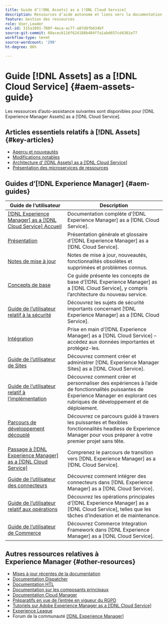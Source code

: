 ```yaml
---
title: Guide d’[!DNL Assets] as a [!DNL Cloud Service]
description: Ressources d’aide autonome et liens vers la documentation [!DNL Adobe Experience Manager Assets] as a [!DNL Cloud Service]
feature: Gestion des ressources
role: User,Leader
exl-id: 315a1091-780f-4eca-ac77-a07d8fb634bf
source-git-commit: 60acec6116f624188b484ffa1abd657cd4301e77
workflow-type: tm+mt
source-wordcount: '299'
ht-degree: 86%

---
```


# Guide [!DNL Assets] as a [!DNL Cloud Service]  {#aem-assets-guide}

Les ressources d’auto-assistance suivantes sont disponibles pour [!DNL Experience Manager Assets] as a [!DNL Cloud Service].

## Articles essentiels relatifs à [!DNL Assets]  {#key-articles}

* [Aperçu et nouveautés](overview.md)
* [Modifications notables](/help/assets/assets-cloud-changes.md)
* [Architecture d’ [!DNL Assets] as a [!DNL Cloud Service]](architecture.md)
* [Présentation des microservices de ressources](/help/assets/asset-microservices-overview.md)

## Guides d’[!DNL Experience Manager]  {#aem-guides}

| Guide de l’utilisateur | Description |
|---|---|
| [[!DNL Experience Manager] as a [!DNL Cloud Service] Accueil](/help/landing/home.md) | Documentation complète d’[!DNL Experience Manager] as a [!DNL Cloud Service]. |
| [Présentation](/help/overview/home.md) | Présentation générale et glossaire d’[!DNL Experience Manager] as a [!DNL Cloud Service]. |
| [Notes de mise à jour](/help/release-notes/home.md) | Notes de mise à jour, nouveautés, fonctionnalités obsolètes et supprimées et problèmes connus. |
| [Concepts de base](/help/core-concepts/home.md) | Ce guide présente les concepts de base d’[!DNL Experience Manager] as a [!DNL Cloud Service], y compris l’architecture du nouveau service. |
| [Guide de l’utilisateur relatif à la sécurité](/help/security/home.md) | Découvrez les sujets de sécurité importants concernant [!DNL Experience Manager] as a [!DNL Cloud Service]. |
| [Intégration](/help/onboarding/home.md) | Prise en main d’[!DNL Experience Manager] as a [!DNL Cloud Service] – accédez aux données importantes et protégez-les. |
| [Guide de l’utilisateur de Sites](/help/sites-cloud/home.md) | Découvrez comment créer et administrer [!DNL Experience Manager Sites] as a [!DNL Cloud Service]. |
| [Guide de l’utilisateur relatif à l’implémentation](/help/implementing/home.md) | Découvrez comment créer et personnaliser des expériences à l’aide de fonctionnalités puissantes de Experience Manager en explorant ces rubriques de développement et de déploiement. |
| [Parcours de développement découplé](/help/journey-headless/developer/overview.md) | Découvrez ce parcours guidé à travers les puissantes et flexibles fonctionnalités headless de Experience Manager pour vous préparer à votre premier projet sans tête. |
| [Passage à [!DNL Experience Manager] as a [!DNL Cloud Service]](/help/move-to-cloud-service/home.md) | Comprenez le parcours de transition vers [!DNL Experience Manager] as a [!DNL Cloud Service]. |
| [Guide de l’utilisateur des connecteurs](/help/connectors/home.md) | Découvrez comment intégrer des connecteurs dans [!DNL Experience Manager] as a [!DNL Cloud Service]. |
| [Guide de l’utilisateur relatif aux opérations](/help/operations/home.md) | Découvrez les opérations principales d’[!DNL Experience Manager] as a [!DNL Cloud Service], telles que les tâches d’indexation et de maintenance. |
| [Guide de l’utilisateur de Commerce](/help/commerce-cloud/home.md) | Découvrez Commerce Integration Framework dans [!DNL Experience Manager] as a [!DNL Cloud Service]. |

## Autres ressources relatives à Experience Manager {#other-resources}

* [Mises à jour récentes de la documentation](https://experienceleague.adobe.com/docs/experience-manager-release-information/aem-release-updates/doc-updates/documentation-updates.html?lang=fr#aem-as-a-cloud-service)
* [Documentation Dispatcher](/help/implementing/dispatcher/overview.md)
* [Documentation HTL](https://experienceleague.adobe.com/docs/experience-manager-htl/using/overview.html?lang=fr)
* [Documentation sur les composants principaux](https://experienceleague.adobe.com/docs/experience-manager-core-components/using/introduction.html?lang=fr)
* [Documentation Cloud Manager](https://experienceleague.adobe.com/docs/experience-manager-cloud-manager/using/introduction-to-cloud-manager.html?lang=fr)
* [Préparatifs en vue de l’entrée en vigueur du RGPD](/help/compliance/data-privacy-and-protection-readiness/aem-readiness.md)
* [Tutoriels sur Adobe Experience Manager as a [!DNL Cloud Service] ](https://experienceleague.adobe.com/docs/experience-manager-learn/cloud-service/overview.html?lang=fr)
* [Experience League](https://experienceleague.adobe.com/?promoid=K42KVXHD&amp;mv=other&amp;lang=fr#recommended/solutions/experience-manager)
* Forum de la communauté [[!DNL Experience Manager] ](https://experienceleaguecommunities.adobe.com/t5/adobe-experience-manager/ct-p/adobe-experience-manager-community)
